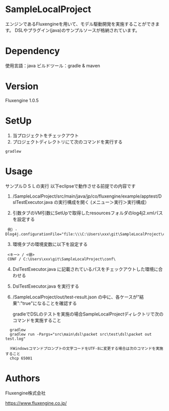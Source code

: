 # SampleLocalProject
エンジンであるFluxengineを用いて、モデル駆動開発を実施することができます。
DSLやプラグイン(java)のサンプルソースが格納されています。

# Dependency
使用言語：java
ビルドツール：gradle & maven

# Version
Fluxengine 1.0.5

# SetUp

1. 当プロジェクトをチェックアウト
2. プロジェクトディレクトリにて次のコマンドを実行する
```
gradlew
```

# Usage
サンプルＤＳＬの実行
  以下eclipseで動作させる前提での内容です

  1. /SampleLocalProject/src/main/java/jp/co/fluxengine/example/apptest/DslTestExecutor.java の実行構成を開く (メニュー＞実行＞実行構成）

  2. 引数タブのVM引数にSetUpで取得したresourcesフォルダのlog4j2.xmlパスを設定する
   ```
    例）-Dlog4j.configurationFile="file:\\\C:\Users\xxx\git\SampleLocalProject\conf\log4j2.xml"
   ```
  3. 環境タブの環境変数に以下を設定する
   ```
    <キー> / <値>
    CONF / C:\Users\xxx\git\SampleLocalProject\conf\
   ```
  4. DslTestExecutor.java に記載されているパスをチェックアウトした環境に合わせる

  5. DslTestExecutor.java を実行する

  6. /SampleLocalProject/out/test-result.json の中に、各ケースが"結果":"true"になることを確認する

     gradleでDSLのテストを実施の場合SampleLocalProjectディレクトリで次のコマンドを実施すること
   ```
     gradlew
     gradlew run -Pargs="src\main\dsl\packet src\test\dsl\packet out test.log"

     ※Windowsコマンドプロンプトの文字コードをUTF-8に変更する場合は次のコマンドを実施すること
     chcp 65001
   ```
# Authors
Fluxengine株式会社

https://www.fluxengine.co.jp/
